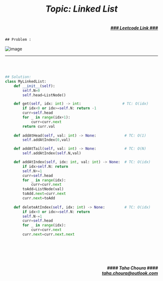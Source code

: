<h1 align="center";"><em> Topic: Linked List</em></h1>
<h5 align="right"> <br/><a align="right" width="80" href="https://leetcode.com/problems/design-linked-list/" target="_blank"><ins>### Leetcode Link ###</ins></a></h5>     
                                                                                                                                 
```diff
## Problem : 
```
                                                                                                                    
![image](https://user-images.githubusercontent.com/11164303/171141742-99822064-2a73-44c4-9d54-f7c24fcbbda4.png)




-------                    

<br/><br/>
                    
                         
```python
## Solution:  
class MyLinkedList:
    def __init__(self):
        self.N=0
        self.head=ListNode()

    def get(self, idx: int) -> int:                   # TC: O(idx)
        if idx<0 or idx>=self.N: return -1
        curr=self.head
        for _ in range(idx+1):
            curr=curr.next
        return curr.val
        
    def addAtHead(self, val: int) -> None:             # TC: O(1)
        self.addAtIndex(0,val)

    def addAtTail(self, val: int) -> None:             # TC: O(N)
        self.addAtIndex(self.N,val)

    def addAtIndex(self, idx: int, val: int) -> None:  # TC: O(idx)
        if idx>self.N: return 
        self.N+=1
        curr=self.head
        for _ in range(idx):
            curr=curr.next
        toAdd=ListNode(val)
        toAdd.next=curr.next
        curr.next=toAdd
        
    def deleteAtIndex(self, idx: int) -> None:         # TC: O(idx)
        if idx<0 or idx>=self.N: return
        self.N-=1
        curr=self.head
        for _ in range(idx):
            curr=curr.next
        curr.next=curr.next.next
                                                                                                                           
                                                                                                                         



```
<br/>            
<h5 align="right" margin-right:12px>#### Taha Choura ####<br/><a align="right" width="70" href="#">taha.choura@outlook.com</a></h5> 
